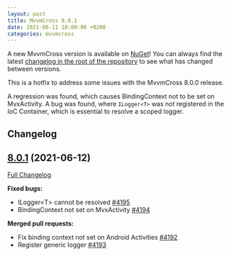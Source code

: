 ```yaml
---
layout: post
title: MvvmCross 8.0.1
date: 2021-06-11 18:00:00 +0200
categories: mvvmcross
---
```


A new MvvmCross version is available on [NuGet](https://www.nuget.org/packages/MvvmCross/8.0.1)! You can always find the latest [changelog in the root of the repository](https://github.com/MvvmCross/MvvmCross/blob/develop/CHANGELOG.md) to see what has changed between versions.

This is a hotfix to address some issues with the MvvmCross 8.0.0 release.

A regression was found, which causes BindingContext not to be set on MvxActivity.
A bug was found, where `ILogger<T>` was not registered in the IoC Container, which is essential to resolve a scoped logger.

## Changelog

## [8.0.1](https://github.com/MvvmCross/MvvmCross/tree/8.0.1) (2021-06-12)

[Full Changelog](https://github.com/MvvmCross/MvvmCross/compare/8.0.0...8.0.1)

**Fixed bugs:**

- ILogger\<T\> cannot be resolved [\#4195](https://github.com/MvvmCross/MvvmCross/issues/4195)
- BindingContext not set on MvxActivity [\#4194](https://github.com/MvvmCross/MvvmCross/issues/4194)

**Merged pull requests:**

- Fix binding context not set on Android Activities [\#4192](https://github.com/MvvmCross/MvvmCross/pull/4192)
- Register generic logger [\#4193](https://github.com/MvvmCross/MvvmCross/pull/4193)